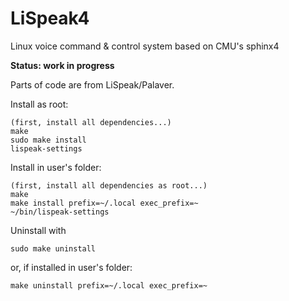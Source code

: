 # LiSpeak4
Linux voice command &amp; control system based on CMU's sphinx4

**Status: work in progress**


Parts of code are from LiSpeak/Palaver.

Install as root:

	(first, install all dependencies...)
    make
    sudo make install
    lispeak-settings

Install in user's folder:

	(first, install all dependencies as root...)
    make
    make install prefix=~/.local exec_prefix=~
    ~/bin/lispeak-settings

Uninstall with

    sudo make uninstall

or, if installed in user's folder:

    make uninstall prefix=~/.local exec_prefix=~

